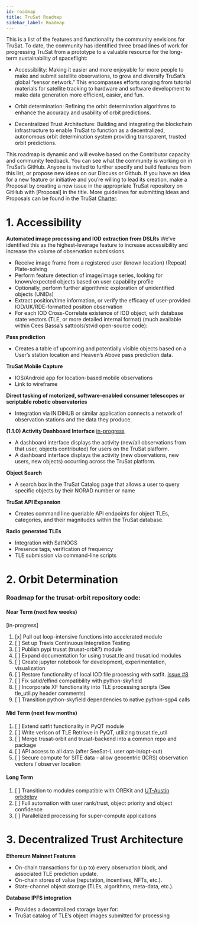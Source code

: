```yaml
---
id: roadmap
title: TruSat Roadmap
sidebar_label: Roadmap
---
```


This is a list of the features and functionality the community envisions for TruSat. To date, the community has identified three broad lines of work for progressing TruSat from a prototype to a valuable resource for the long-term sustainability of spaceflight:
- Accessibility: Making it easier and more enjoyable for more people to make and submit satellite observations, to grow and diversify TruSat’s global “sensor network.” This encompasses efforts ranging from tutorial materials for satellite tracking to hardware and software development to make data generation more efficient, easier, and fun. 

- Orbit determination: Refining the orbit determination algorithms to enhance the accuracy and usability of orbit predictions.

- Decentralized Trust Architecture: Building and integrating the blockchain infrastructure to enable TruSat to function as a decentralized, autonomous orbit determination system providing transparent, trusted orbit predictions.

This roadmap is dynamic and will evolve based on the Contributor capacity and community feedback.
You can see what the community is working on in TruSat’s GitHub.  Anyone is invited to further specify and build features from this list, or propose new ideas on our Discuss or Github. 
If you have an idea for a new feature or initiative and you’re willing to lead its creation, make a Proposal by creating a new issue in the appropriate TruSat repository on GitHub with [Proposal] in the title. More guidelines for submitting Ideas and Proposals can be found in the TruSat [Charter](https://learn.trusat.org/docs/trusat-charter).

# 1. Accessibility
**Automated image processing and IOD extraction from DSLRs**
We’ve identified this as the highest-leverage feature to increase accessibility and increase the volume of observation submissions.
- Receive image frame from a registered user (known location)
(Repeat) Plate-solving
- Perform feature detection of image/image series, looking for known/expected objects based on user capability profile
- Optionally, perform further algorithmic exploration of unidentified objects (UNIDs)
- Extract position/time information, or verify the efficacy of user-provided IOD/UK/RDE-formatted position observation
- For each IOD Cross-Correlate existence of IOD object, with database state vectors (TLE, or more detailed internal format)
(much available within Cees Bassa’s sattools/stvid open-source code):
 
**Pass prediction**
- Creates a table of upcoming and potentially visible objects based on a  User’s station location and Heaven’s Above pass prediction data.
 
**TruSat Mobile Capture**
- IOS/Android app for location-based mobile observations
- Link to wireframe
 
**Direct tasking of motorized, software-enabled consumer telescopes or scriptable robotic observatories**
- Integration via INIDIHUB or similar application connects a network of observation stations and the data they produce.

**(1.1.0) Activity Dashboard Interface**
[in-progress](https://github.com/orgs/TruSat/projects/2)
- A dashboard interface displays the activity (new/all observations from that user, objects contributed) for users on the TruSat platform.
- A dashboard interface displays the activity (new observations, new users, new objects) occurring across the TruSat platform.

**Object Search**
- A search box in the TruSat Catalog page that allows a user to query specific objects by their NORAD number or name

**TruSat API Expansion**
- Creates command line queriable API endpoints for object TLEs, categories, and their magnitudes within the TruSat database.
 
**Radio generated TLEs**
- Integration with SatNOGS
- Presence tags, verification of frequency
- TLE submission via command-line scripts

# 2. Orbit Determination 

### Roadmap for the trusat-orbit repository code:
 
#### Near Term (next few weeks)
[in-progress]
1. [x] Pull out loop-intensive functions into accelerated module
1. [ ] Set up Travis Continuous Integration Testing
1. [ ] Publish pypi trusat (trusat-orbit?) module
1. [ ] Expand documentation for using trusat.tle and trusat.iod modules
1. [ ] Create jupyter notebook for development, experimentation, visualization
1. [ ] Restore functionality of local IOD file processing with satfit. [Issue #8](https://github.com/consensys-space/trusat-orbit/issues/8)
1. [ ] Fix satid/elfind compatibility with python-skyfield
1. [ ] Incorporate XF functionality into TLE processing scripts (See tle_util.py header comments)
1. [ ] Transition python-skyfield dependencies to native python-sgp4 calls
 
#### Mid Term (next few months)
1. [ ] Extend satfit functionality in PyQT module
1. [ ] Write verison of TLE Retrieve in PyQT, utilizing trusat.tle_util
1. [ ] Merge trusat-orbit and trusat-backend into a common repo and package
1. [ ] API access to all data (after SeeSat-L user opt-in/opt-out)
1. [ ] Secure compute for SITE data - allow geocentric (ICRS) observation vectors / observer location
 
#### Long Term
1. [ ] Transition to modules compatible with OREKit and [UT-Austin orbdetpy](https://github.com/ut-astria/orbdetpy)
1. [ ] Full automation with user rank/trust, object priority and object confidence
1. [ ] Parallelized processing for super-compute applications

# 3. Decentralized Trust Architecture
 
**Ethereum Mainnet Features**
- On-chain transactions for (up to) every observation block, and associated TLE prediction update.
- On-chain stores of value (reputation, incentives, NFTs, etc.).
- State-channel object storage (TLEs, algorithms, meta-data, etc.).

**Database IPFS integration**
- Provides a decentralized storage layer for:
- TruSat catalog of TLE’s object images submitted for processing

